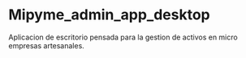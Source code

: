 # Mipyme_admin_app_desktop
Aplicacion de escritorio pensada para la gestion de activos en micro empresas artesanales. 
